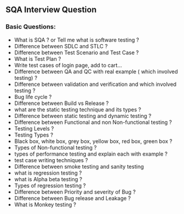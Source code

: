 ## SQA Interview Question

### Basic Questions:
- What is SQA ? or Tell me what is software testing ?
- Difference between SDLC and STLC ?
- Difference between Test Scenario and Test Case ?
- What is Test Plan ?
- Write test cases of login page, add to cart...
- Difference between QA and QC with real example ( which involved testing) ?
- Difference between validation and verification and which involved testing ?
- Bug life cycle ?
- Difference between Build vs Release ?
- what are the static testing technique and its types ?
- Difference between static testing and dynamic testing ?
- Difference between Functional and non Non-functional testing ?
- Testing Levels ?
- Testing Types ?
- Black box, white box, grey box, yellow box, red box, green box ?
- Types of Non-functional testing ?
- types of performance testing and explain each with example ?
- test case writing techniques ?
- Difference between smoke testing and sanity testing
- what is regression testing ?
- what is Alpha beta testing ?
- Types of regression testing ?
- Difference between  Priority and severity of Bug ?
- Difference between Bug release and Leakage ?
- What is Monkey testing ?
